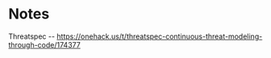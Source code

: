 # Notes
Threatspec  -- https://onehack.us/t/threatspec-continuous-threat-modeling-through-code/174377
